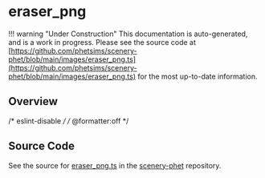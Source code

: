 # eraser_png

!!! warning "Under Construction"
    This documentation is auto-generated, and is a work in progress. Please see the source code at
    [https://github.com/phetsims/scenery-phet/blob/main/images/eraser_png.ts](https://github.com/phetsims/scenery-phet/blob/main/images/eraser_png.ts) for the most up-to-date information.

## Overview

/* eslint-disable */
/* @formatter:off */



## Source Code

See the source for [eraser_png.ts](https://github.com/phetsims/scenery-phet/blob/main/images/eraser_png.ts) in the [scenery-phet](https://github.com/phetsims/scenery-phet) repository.

